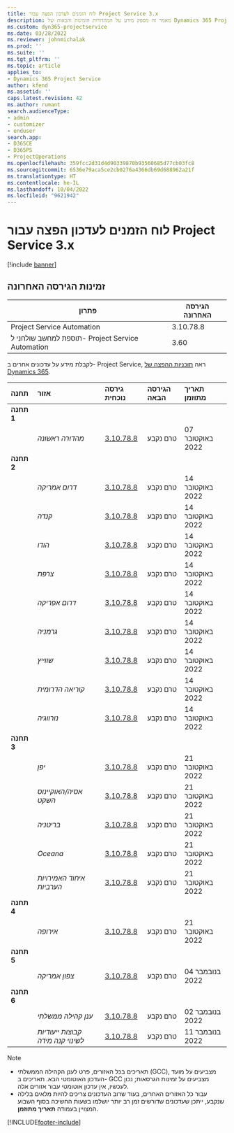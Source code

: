 ```yaml
---
title: לוח הזמנים לעדכון הפצה עבור Project Service 3.x
description: מאמר זה מספק מידע על המהדורות הזמינות והבאות של Dynamics 365 Project Service Automation.
ms.custom: dyn365-projectservice
ms.date: 03/28/2022
ms.reviewer: johnmichalak
ms.prod: ''
ms.suite: ''
ms.tgt_pltfrm: ''
ms.topic: article
applies_to:
- Dynamics 365 Project Service
author: kfend
ms.assetid: ''
caps.latest.revision: 42
ms.author: rumant
search.audienceType:
- admin
- customizer
- enduser
search.app:
- D365CE
- D365PS
- ProjectOperations
ms.openlocfilehash: 359fcc2d31d4d90339870b93560685d77cb03fc8
ms.sourcegitcommit: 6536e79aca5ce2cb0276a4366db69d688962a21f
ms.translationtype: HT
ms.contentlocale: he-IL
ms.lasthandoff: 10/04/2022
ms.locfileid: "9621942"
---
```

# <a name="update-release-schedule-for-project-service-3x"></a>לוח הזמנים לעדכון הפצה עבור Project Service 3.x

[!include [banner](../includes/psa-now-project-operations.md)]

## <a name="latest-version-availability"></a>זמינות הגירסה האחרונה

| פתרון  | הגירסה האחרונה |
|-------|----|
| Project Service Automation    | 3.10.78.8 |
| תוספת למחשב שולחני ל- Project Service Automation                | 3.60          |

לקבלת מידע על עדכונים אחרים ב- Project Service, ראה [תוכניות ההפצה של Dynamics 365](/dynamics365/release-plans/). 

| תחנה  | אזור | גירסה נוכחית | הגירסה הבאה |  תאריך מתוזמן
| :---   | :---   | :---   | :---   |:---   |         
|<strong>תחנה 1</strong> | |  |  | |
| | <i>מהדורה ראשונה</i> | [3.10.78.8](whats-new-ur-47.md)| טרם נקבע | 07 באוקטובר 2022
|<strong>תחנה 2</strong> | |  |  | |
| | <i>דרום אמריקה</i> | [3.10.78.8](whats-new-ur-47.md) | טרם נקבע | 14 באוקטובר 2022
| | <i>קנדה</i> | [3.10.78.8](whats-new-ur-47.md) | טרם נקבע | 14 באוקטובר 2022
| | <i>הודו</i> | [3.10.78.8](whats-new-ur-47.md) | טרם נקבע | 14 באוקטובר 2022
| | <i>צרפת</i> | [3.10.78.8](whats-new-ur-47.md) | טרם נקבע | 14 באוקטובר 2022
| | <i>דרום אפריקה</i> | [3.10.78.8](whats-new-ur-47.md) | טרם נקבע | 14 באוקטובר 2022
| | <i>גרמניה</i> | [3.10.78.8](whats-new-ur-47.md) | טרם נקבע | 14 באוקטובר 2022
| | <i>שווייץ</i> | [3.10.78.8](whats-new-ur-47.md) | טרם נקבע | 14 באוקטובר 2022
| | <i>קוריאה הדרומית</i> | [3.10.78.8](whats-new-ur-47.md) | טרם נקבע | 14 באוקטובר 2022
| | <i>נורווגיה</i> | [3.10.78.8](whats-new-ur-47.md) | טרם נקבע | 14 באוקטובר 2022
|<strong>תחנה 3</strong> | |  |  | |
| | <i>יפן</i> | [3.10.78.8](whats-new-ur-47.md) | טרם נקבע | 21 באוקטובר 2022
| | <i>אסיה/האוקיינוס השקט</i> | [3.10.78.8](whats-new-ur-47.md) | טרם נקבע | 21 באוקטובר 2022
| | <i>בריטניה</i> | [3.10.78.8](whats-new-ur-47.md) | טרם נקבע | 21 באוקטובר 2022
| | <i>Oceana</i> | [3.10.78.8](whats-new-ur-47.md) | טרם נקבע | 21 באוקטובר 2022
| | <i>איחוד האמירויות הערביות</i> | [3.10.78.8](whats-new-ur-47.md) | טרם נקבע | 21 באוקטובר 2022
|<strong>תחנה 4</strong> | |  |  | |
| | <i>אירופה</i> | [3.10.78.8](whats-new-ur-47.md) | טרם נקבע | 21 באוקטובר 2022
|<strong>תחנה 5</strong> | |  |  | |
| | <i>צפון אמריקה</i> | [3.10.78.8](whats-new-ur-47.md) | טרם נקבע | 04 בנובמבר 2022
|<strong>תחנה 6</strong> | |  |  | |
| | <i>ענן קהילה ממשלתי‬</i> | [3.10.78.8](whats-new-ur-47.md) | טרם נקבע | 02 בנובמבר 2022
| | <i>קבוצות ייעודיות לשינוי קנה מידה</i> | [3.10.78.8](whats-new-ur-47.md) | טרם נקבע | 11 בנובמבר 2022




>[!Note]
> - תאריכים בכל האזורים, פרט לענן הקהילה הממשלתי (GCC), מצביעים על מועד העדכון האוטומטי הבא. תאריכים ב- GCC מצביעים על זמינות הגרסאות; נכון לעכשיו, אין עדכון אוטומטי עבור אזורים אלה.
> - עבור כל האזורים האחרים, בעוד שרוב העדכונים צריכים להיות מלאים בלילה שנקבע, ייתכן שעדכונים שדורשים זמן רב יותר יושלמו בשעות החשיכה בסוף השבוע המצויין בעמודה **תאריך מתוזמן**.


[!INCLUDE[footer-include](../includes/footer-banner.md)]
